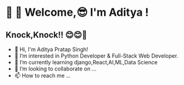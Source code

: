   # 🙏 🙏 Welcome,😎 I'm Aditya ! 
  ## Knock,Knock!! 😊😊🥰
- 👋 Hi, I'm Aditya Pratap Singh! 
- 👀 I’m interested in Python Developer & Full-Stack Web Developer.
- 🌱 I’m currently learning django,React,AI,ML,Data Science
- 💞️ I’m looking to collaborate on ...
- 📫 How to reach me ...

<!---
Adityasingh39/Adityasingh39 is a ✨ special ✨ repository because its `README.md` (this file) appears on your GitHub profile.
You can click the Preview link to take a look at your changes.
--->
